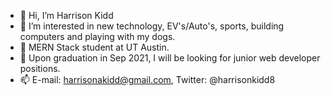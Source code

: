 - 👋 Hi, I’m Harrison Kidd
- 👀 I’m interested in new technology, EV's/Auto's, sports, building computers and playing with my dogs.
- 🌱 MERN Stack student at UT Austin.
- 💞️ Upon graduation in Sep 2021, I will be looking for junior web developer positions.
- 📫 E-mail: harrisonakidd@gmail.com, Twitter: @harrisonkidd8

<!---
hkidd/hkidd is a ✨ special ✨ repository because its `README.md` (this file) appears on your GitHub profile.
You can click the Preview link to take a look at your changes.
--->
